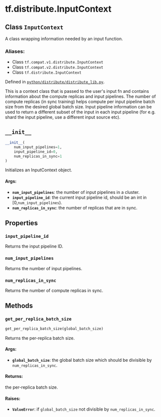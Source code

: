 <div itemscope itemtype="http://developers.google.com/ReferenceObject">
<meta itemprop="name" content="tf.distribute.InputContext" />
<meta itemprop="path" content="Stable" />
<meta itemprop="property" content="input_pipeline_id"/>
<meta itemprop="property" content="num_input_pipelines"/>
<meta itemprop="property" content="num_replicas_in_sync"/>
<meta itemprop="property" content="__init__"/>
<meta itemprop="property" content="get_per_replica_batch_size"/>
</div>

# tf.distribute.InputContext

## Class `InputContext`

A class wrapping information needed by an input function.



### Aliases:

* Class `tf.compat.v1.distribute.InputContext`
* Class `tf.compat.v2.distribute.InputContext`
* Class `tf.distribute.InputContext`



Defined in [`python/distribute/distribute_lib.py`](/code/stable/tensorflow/python/distribute/distribute_lib.py).

<!-- Placeholder for "Used in" -->

This is a context class that is passed to the user's input fn and contains
information about the compute replicas and input pipelines. The number of
compute replicas (in sync training) helps compute per input pipeline batch
size from the desired global batch size. Input pipeline information can be
used to return a different subset of the input in each input pipeline (for
e.g. shard the input pipeline, use a different input source etc).

<h2 id="__init__"><code>__init__</code></h2>

``` python
__init__(
    num_input_pipelines=1,
    input_pipeline_id=0,
    num_replicas_in_sync=1
)
```

Initializes an InputContext object.


#### Args:


* <b>`num_input_pipelines`</b>: the number of input pipelines in a cluster.
* <b>`input_pipeline_id`</b>: the current input pipeline id, should be an int in
  [0,`num_input_pipelines`).
* <b>`num_replicas_in_sync`</b>: the number of replicas that are in sync.



## Properties

<h3 id="input_pipeline_id"><code>input_pipeline_id</code></h3>

Returns the input pipeline ID.


<h3 id="num_input_pipelines"><code>num_input_pipelines</code></h3>

Returns the number of input pipelines.


<h3 id="num_replicas_in_sync"><code>num_replicas_in_sync</code></h3>

Returns the number of compute replicas in sync.




## Methods

<h3 id="get_per_replica_batch_size"><code>get_per_replica_batch_size</code></h3>

``` python
get_per_replica_batch_size(global_batch_size)
```

Returns the per-replica batch size.


#### Args:


* <b>`global_batch_size`</b>: the global batch size which should be divisible by
  `num_replicas_in_sync`.


#### Returns:

the per-replica batch size.



#### Raises:


* <b>`ValueError`</b>: if `global_batch_size` not divisible by
  `num_replicas_in_sync`.



